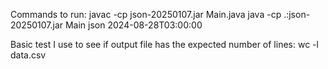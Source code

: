Commands to run:
    javac -cp json-20250107.jar Main.java 
    java -cp .:json-20250107.jar Main json 2024-08-28T03:00:00

Basic test I use to see if output file has the expected number of lines:
    wc -l data.csv
